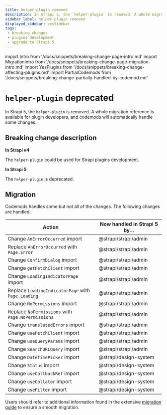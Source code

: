 ```yaml
---
title: helper-plugin removed
description: In Strapi 5, the `helper-plugin` is removed. A whole migration reference is available for plugin developers, and codemods will automatically handle some changes.
sidebar_label: helper-plugin removed
displayed_sidebar: cmsSidebar
tags:
 - breaking changes
 - plugins development
 - upgrade to Strapi 5
---
```


import Intro from '/docs/snippets/breaking-change-page-intro.md'
import MigrationIntro from '/docs/snippets/breaking-change-page-migration-intro.md'
import YesPlugins from '/docs/snippets/breaking-change-affecting-plugins.md'
import PartialCodemods from '/docs/snippets/breaking-change-partially-handled-by-codemod.md'

# `helper-plugin` deprecated

In Strapi 5, the `helper-plugin` is removed. A whole migration reference is available for plugin developers, and codemods will automatically handle some changes.

 <Intro />

<YesPlugins />
<PartialCodemods />

## Breaking change description

<SideBySideContainer>

<SideBySideColumn>

**In Strapi v4**

The `helper-plugin` could be used for Strapi plugins development.

</SideBySideColumn>

<SideBySideColumn>

**In Strapi 5**

The `helper-plugin` is deprecated.

</SideBySideColumn>

</SideBySideContainer>

## Migration

Codemods handles some but not all of the changes. The following changes are handled:

| Action                                      | Now handled in Strapi 5 by…                    |
|---------------------------------------------|-------------------------------|
| Change `AnErrorOccurred` import             | @strapi/strapi/admin           |
| Replace `AnErrorOccurred` with `Page.Error` | @strapi/strapi/admin           |
| Change `ConfirmDialog` import               | @strapi/strapi/admin           |
| Change `getFetchClient` import              | @strapi/strapi/admin           |
| Change `LoadingIndicatorPage` import        | @strapi/strapi/admin           |
| Replace `LoadingIndicatorPage` with `Page.Loading` | @strapi/strapi/admin     |
| Change `NoPermissions` import               | @strapi/strapi/admin           |
| Replace `NoPermissions` with `Page.NoPermissions` | @strapi/strapi/admin    |
| Change `translatedErrors` import            | @strapi/strapi/admin           |
| Change `useFetchClient` import              | @strapi/strapi/admin           |
| Change `useQueryParams` import              | @strapi/strapi/admin           |
| Change `SearchURLQuery` import              | @strapi/strapi/admin           |
| Change `DateTimePicker` import              | @strapi/design-system          |
| Change `Status` import                      | @strapi/design-system          |
| Change `useCallbackRef` import              | @strapi/design-system          |
| Change `useCollator` import                 | @strapi/design-system          |
| Change `useFilter` import                   | @strapi/design-system          |

Users should refer to additional information found in the extensive [migration guide](/dev-docs/migration/v4-to-v5/additional-resources/helper-plugin) to ensure a smooth migration.
